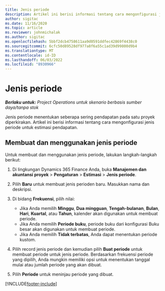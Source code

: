 ```yaml
---
title: Jenis periode
description: Artikel ini berisi informasi tentang cara mengonfigurasi jenis periode untuk estimasi pendapatan.
author: sigitac
ms.date: 11/16/2020
ms.topic: article
ms.reviewer: johnmichalak
ms.author: sigitac
ms.openlocfilehash: 5bbf2dcb4758611aa9d0591ddfec42869f4438c0
ms.sourcegitcommit: 6cfc50d89528df977a8f6a55c1ad39d99800d9b4
ms.translationtype: MT
ms.contentlocale: id-ID
ms.lasthandoff: 06/03/2022
ms.locfileid: "8930966"
---
```

# <a name="period-types"></a>Jenis periode

_**Berlaku untuk:** Project Operations untuk skenario berbasis sumber daya/tanpa stok_

Jenis periode menentukan seberapa sering pendapatan pada satu proyek diperkirakan. Artikel ini berisi informasi tentang cara mengonfigurasi jenis periode untuk estimasi pendapatan. 

## <a name="create-and-work-with-period-types"></a>Membuat dan menggunakan jenis periode
Untuk membuat dan menggunakan jenis periode, lakukan langkah-langkah berikut:

1. Di lingkungan Dynamics 365 Finance Anda, buka **Manajemen dan akuntansi proyek** > **Pengaturan** > **Estimasi** > **Jenis periode**.
2. Pilih **Baru** untuk membuat jenis perioden baru. Masukkan nama dan deskripsi.
3. Di bidang **Frekuensi**, pilih nilai:

    - Jika Anda memilih **Minggu**, **Dua mingguan**, **Tengah-bulanan**, **Bulan**, **Hari**, **Kuartal**, atau **Tahun**, kalender akan digunakan untuk membuat periode. 
    - Jika Anda memilih **Periode buku**, periode buku dari konfigurasi Buku besar akan digunakan untuk membuat periode.
    - Jika Anda memilih **Tidak terbatas**, Anda dapat menentukan periode kustom.
4. Pilih record jenis periode dan kemudian pilih **Buat periode** untuk membuat periode untuk jenis periode. Berdasarkan frekuensi periode yang dipilih, Anda mungkin memiliki opsi untuk menentukan tanggal mulai atau jumlah periode yang akan dibuat.
5. Pilih **Periode** untuk meninjau periode yang dibuat.



[!INCLUDE[footer-include](../includes/footer-banner.md)]